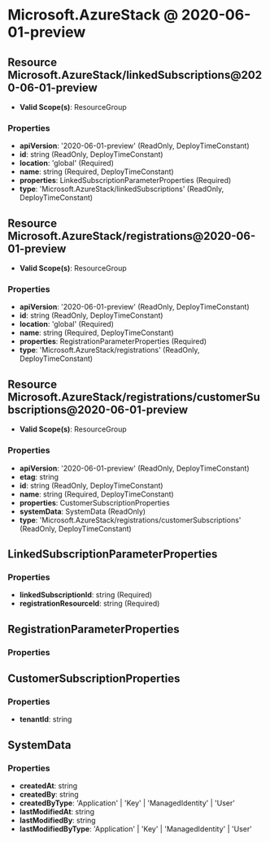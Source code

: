 # Microsoft.AzureStack @ 2020-06-01-preview

## Resource Microsoft.AzureStack/linkedSubscriptions@2020-06-01-preview
* **Valid Scope(s)**: ResourceGroup
### Properties
* **apiVersion**: '2020-06-01-preview' (ReadOnly, DeployTimeConstant)
* **id**: string (ReadOnly, DeployTimeConstant)
* **location**: 'global' (Required)
* **name**: string (Required, DeployTimeConstant)
* **properties**: LinkedSubscriptionParameterProperties (Required)
* **type**: 'Microsoft.AzureStack/linkedSubscriptions' (ReadOnly, DeployTimeConstant)

## Resource Microsoft.AzureStack/registrations@2020-06-01-preview
* **Valid Scope(s)**: ResourceGroup
### Properties
* **apiVersion**: '2020-06-01-preview' (ReadOnly, DeployTimeConstant)
* **id**: string (ReadOnly, DeployTimeConstant)
* **location**: 'global' (Required)
* **name**: string (Required, DeployTimeConstant)
* **properties**: RegistrationParameterProperties (Required)
* **type**: 'Microsoft.AzureStack/registrations' (ReadOnly, DeployTimeConstant)

## Resource Microsoft.AzureStack/registrations/customerSubscriptions@2020-06-01-preview
* **Valid Scope(s)**: ResourceGroup
### Properties
* **apiVersion**: '2020-06-01-preview' (ReadOnly, DeployTimeConstant)
* **etag**: string
* **id**: string (ReadOnly, DeployTimeConstant)
* **name**: string (Required, DeployTimeConstant)
* **properties**: CustomerSubscriptionProperties
* **systemData**: SystemData (ReadOnly)
* **type**: 'Microsoft.AzureStack/registrations/customerSubscriptions' (ReadOnly, DeployTimeConstant)

## LinkedSubscriptionParameterProperties
### Properties
* **linkedSubscriptionId**: string (Required)
* **registrationResourceId**: string (Required)

## RegistrationParameterProperties
### Properties

## CustomerSubscriptionProperties
### Properties
* **tenantId**: string

## SystemData
### Properties
* **createdAt**: string
* **createdBy**: string
* **createdByType**: 'Application' | 'Key' | 'ManagedIdentity' | 'User'
* **lastModifiedAt**: string
* **lastModifiedBy**: string
* **lastModifiedByType**: 'Application' | 'Key' | 'ManagedIdentity' | 'User'

